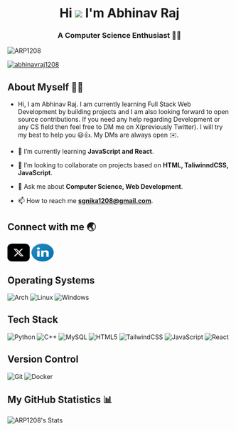 <h1 align="center">Hi <img src="https://github.com/TheDudeThatCode/TheDudeThatCode/blob/master/Assets/Hi.gif" width="29px"> I'm Abhinav Raj</h1>
<h3 align="center">A Computer Science Enthusiast 👨‍💻</h3>

<p align="left"> <img src="https://komarev.com/ghpvc/?username=ARP1208&label=Profile%20views&color=0e75b6&style=flat" alt="ARP1208" /> </p>

<p align="left"> <a href="https://x.com/abhinavraj1208" target="blank"><img src="https://img.shields.io/twitter/follow/abhinavraj1208?logo=twitter&style=for-the-badge" alt="abhinavraj1208" /></a> </p>

## About Myself 👨‍🎓
- Hi, I am Abhinav Raj. I am currently learning Full Stack Web Development by building projects and I am also looking forward to open source contributions. If you need any help regarding Development or any CS field then feel free to DM me on X(previously Twitter). I will try my best to help you 😃👍. My DMs are always open ✉️.

- 🌱 I’m currently learning **JavaScript and React**.

- 👯 I’m looking to collaborate on projects based on **HTML, TaliwinndCSS, JavaScript**.

- 💬 Ask me about **Computer Science, Web Development**.

- 📫 How to reach me **sgnika1208@gmail.com**.

## Connect with me 🌏
<p align="left">
<a href="https://x.com/abhinavraj1208" target="blank"><img align="center" src="/x-social-media-logo-icon.svg" alt="abhinavraj1208" height="40" width="50" /></a>
<a href="https://www.linkedin.com/in/abhinavraj1208/" target="blank"><img align="center" src="/linkedin-icon.svg" alt="https://www.linkedin.com/in/abhinavraj1208/" height="40" width="50" /></a>

## Operating Systems
![Arch](https://img.shields.io/badge/Arch%20Linux-1793D1?logo=arch-linux&logoColor=fff&style=for-the-badge)
![Linux](https://img.shields.io/badge/Linux-FCC624?style=for-the-badge&logo=linux&logoColor=black)
![Windows](https://img.shields.io/badge/Windows-0078D6?style=for-the-badge&logo=windows&logoColor=white)

## Tech Stack
![Python](https://img.shields.io/badge/python-3670A0?style=for-the-badge&logo=python&logoColor=ffdd54)
![C++](https://img.shields.io/badge/c++-%2300599C.svg?style=for-the-badge&logo=c%2B%2B&logoColor=white)
![MySQL](https://img.shields.io/badge/mysql-4479A1.svg?style=for-the-badge&logo=mysql&logoColor=white)
![HTML5](https://img.shields.io/badge/html5-%23E34F26.svg?style=for-the-badge&logo=html5&logoColor=white)
![TailwindCSS](https://img.shields.io/badge/tailwindcss-%2338B2AC.svg?style=for-the-badge&logo=tailwind-css&logoColor=white)
![JavaScript](https://img.shields.io/badge/javascript-%23323330.svg?style=for-the-badge&logo=javascript&logoColor=%23F7DF1E)
![React](https://img.shields.io/badge/react-%2320232a.svg?style=for-the-badge&logo=react&logoColor=%2361DAFB)

## Version Control
![Git](https://img.shields.io/badge/git-%23F05033.svg?style=for-the-badge&logo=git&logoColor=white)
![Docker](https://img.shields.io/badge/docker-%230db7ed.svg?style=for-the-badge&logo=docker&logoColor=white)

## My GitHub Statistics 📊
![ARP1208's Stats](https://github-readme-stats.vercel.app/api?username=ARP1208&theme=tokyonight&show_icons=true&hide_border=true&count_private=true)
